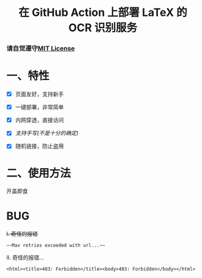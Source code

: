 <h1 align="center">在 GitHub Action 上部署 LaTeX 的 OCR 识别服务</h1>

### 请自觉遵守[MIT License](./LICENSE)

# 一、特性

- [x] 页面友好，支持新手

- [x] 一键部署，非常简单

- [x] 内网穿透，直接访问

- [x] *支持手写(不是十分的确定)*

- [x] 随机链接，防止盗用

# 二、使用方法
开盖即食

# BUG
~~I. 奇怪的报错~~

```
~~Max retries exceeded with url...~~
```
II. 奇怪的报错...

```
<html><title>403: Forbidden</title><body>403: Forbidden</body></html>
```
